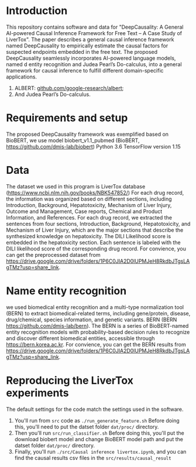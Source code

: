 # Introduction

This repository contains software and data for "DeepCausality: A General AI-powered Causal Inference Framework for Free Text – A Case Study of LiverTox".
The paper describes a general causal inference framework named DeepCausality to empirically estimate the causal factors for suspected endpoints embedded in the free text. The proposed DeepCausality seamlessly incorporates AI-powered language models, named  d entity recognition and Judea Pearl’s Do-calculus, into a general framework for causal inference to fulfill different domain-specific applications.
1. ALBERT: [github.com/google-research/albert](https://github.com/google-research/albert);
2. And Judea Pearl’s Do-calculus. 


# Requirements and setup

The proposed DeepCausality framework was exemplified based on BioBERT, we use model biobert_v1.1_pubmed (BioBERT, https://github.com/dmis-lab/biobert)
Python 3.6 
TensorFlow version 1.15

# Data

The dataset we used in this program is LiverTox database (https://www.ncbi.nlm.nih.gov/books/NBK547852/)
For each drug record, the information was organized based on different sections, including Introduction, Background, Hepatotoxicity, Mechanism of Liver Injury, Outcome and Management, Case reports, Chemical and Product Information, and References. For each drug record, we extracted the sentences from four sections, Introduction, Background, Hepatotoxicity, and Mechanism of Liver Injury, which are the major sections that describe the synthesized knowledge on hepatoxicity. The DILI Likelihood score is embedded in the hepatoxicity section. Each sentence is labeled with the DILI likelihood score of the corresponding drug record.
For convience, you can get the preprocessed dataset from https://drive.google.com/drive/folders/1P6C0JIA2D0lUPMJeH8RkdbJTgsLAgTMz?usp=share_link.

# Name entity recognition

we used biomedical entity recognition and a multi-type normalization tool (BERN) to extract biomedical-related terms, including gene/protein, disease, drug/chemical, species information, and genetic variants. BERN (BERN https://github.com/dmis-lab/bern). The BERN is a series of BioBERT-named entity recognition models with probability-based decision rules to recognize and discover different biomedical entities, accessible through https://bern.korea.ac.kr.
For convience, you can get the BERN results from https://drive.google.com/drive/folders/1P6C0JIA2D0lUPMJeH8RkdbJTgsLAgTMz?usp=share_link.

# Reproducing the LiverTox experiments

The default settings for the code match the settings used in the software.
1. You'll run from `src` code as `./run_generate_feature.sh`
Before doing this, you'll need to put the datset folder `dat/proc/` directory.
2. Then you'll run `src/run_classifier.sh`
Before doing this, you'll put the download biobert model and change BioBERT model path and put the datset folder `dat/proc/` directory.
3. Finally, you'll run `./src/Causal inference livertox.ipynb`, and you can find the causal results csv files in the `src/results/causal_result`



